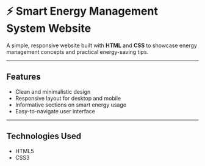 # ⚡ Smart Energy Management System Website

A simple, responsive website built with **HTML** and **CSS** to showcase energy management concepts and practical energy-saving tips.

---

## Features

- Clean and minimalistic design
- Responsive layout for desktop and mobile
- Informative sections on smart energy usage
- Easy-to-navigate user interface

---

## Technologies Used

- HTML5
- CSS3
